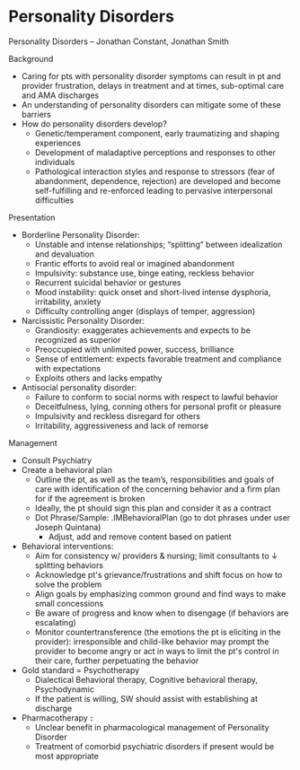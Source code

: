 # Personality Disorders
 
Personality Disorders – Jonathan Constant, Jonathan Smith

Background

-   Caring for pts with personality disorder symptoms can result in pt
    and provider frustration, delays in treatment and at times,
    sub-optimal care and AMA discharges
-   An understanding of personality disorders can mitigate some of these
    barriers
-   How do personality disorders develop?
    -   Genetic/temperament component, early traumatizing and shaping
        experiences
    -   Development of maladaptive perceptions and responses to other
        individuals
    -   Pathological interaction styles and response to stressors (fear
        of abandonment, dependence, rejection) are developed and become
        self-fulfilling and re-enforced leading to pervasive
        interpersonal difficulties

Presentation

-   Borderline Personality Disorder:
    -   Unstable and intense relationships; “splitting” between
        idealization and devaluation
    -   Frantic efforts to avoid real or imagined abandonment
    -   Impulsivity: substance use, binge eating, reckless behavior
    -   Recurrent suicidal behavior or gestures
    -   Mood instability: quick onset and short-lived intense dysphoria,
        irritability, anxiety
    -   Difficulty controlling anger (displays of temper, aggression)
-   Narcissistic Personality Disorder:
    -   Grandiosity: exaggerates achievements and expects to be
        recognized as superior
    -   Preoccupied with unlimited power, success, brilliance
    -   Sense of entitlement: expects favorable treatment and compliance
        with expectations
    -   Exploits others and lacks empathy
-   Antisocial personality disorder:
    -   Failure to conform to social norms with respect to lawful
        behavior
    -   Deceitfulness, lying, conning others for personal profit or
        pleasure
    -   Impulsivity and reckless disregard for others
    -   Irritability, aggressiveness and lack of remorse

Management

-   Consult Psychiatry
-   Create a behavioral plan
    -   Outline the pt, as well as the team’s, responsibilities and
        goals of care with identification of the concerning behavior and
        a firm plan for if the agreement is broken
    -   Ideally, the pt should sign this plan and consider it as a
        contract
    -   Dot Phrase/Sample:
        .IMBehavioralPlan (go to dot phrases under user Joseph Quintana)
        -   Adjust, add and remove content based on patient
-   Behavioral interventions:
    -   Aim for consistency w/ providers & nursing; limit consultants to
        ↓
        splitting behaviors
    -   Acknowledge pt's grievance/frustrations and shift focus on how
        to solve the problem
    -   Align goals by emphasizing common ground and find ways to make
        small concessions
    -   Be aware of progress and know when to disengage (if behaviors
        are escalating)
    -   Monitor countertransference (the emotions the pt is eliciting in
        the provider): irresponsible and child-like behavior may prompt
        the provider to become angry or act in ways to limit the pt's
        control in their care, further perpetuating the behavior
-   Gold standard = Psychotherapy
    -   Dialectical Behavioral therapy, Cognitive behavioral therapy,
        Psychodynamic
    -   If the patient is willing, SW should assist with establishing at
        discharge
-   Pharmacotherapy **:**
    -   Unclear benefit in pharmacological management of Personality
        Disorder
    -   Treatment of comorbid psychiatric disorders if present would be
        most appropriate
